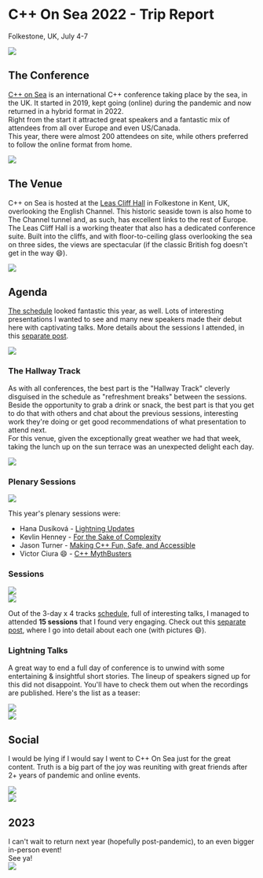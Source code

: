 # C++ On Sea 2022 - Trip Report
Folkestone, UK, July 4-7  

![](img/Folkestone.jpeg)  

## The Conference

[C++ on Sea](https://cpponsea.uk) is an international C++ conference taking place by the sea, in the UK. 
It started in 2019, kept going (online) during the pandemic and now returned in a hybrid format in 2022.  
Right from the start it attracted great speakers and a fantastic mix of attendees from all over Europe and even US/Canada.  
This year, there were almost 200 attendees on site, while others preferred to follow the online format from home. 

![](img/welcome.jpeg)  

## The Venue

C++ on Sea is hosted at the [Leas Cliff Hall](http://leascliffhall.co.uk) in Folkestone in Kent, UK, overlooking the English Channel. This historic seaside town is also home to The Channel tunnel and, as such, has excellent links to the rest of Europe.  
The Leas Cliff Hall is a working theater that also has a dedicated conference suite. Built into the cliffs, and with floor-to-ceiling glass overlooking the sea on three sides, the views are spectacular (if the classic British fog doesn't get in the way 😄). 

![](img/venue.jpeg)  

## Agenda

[The schedule](https://cpponsea.uk/2022/schedule/) looked fantastic this year, as well. Lots of interesting presentations I wanted to see and many new speakers made their debut here with captivating talks. More details about the sessions I attended, in this [separate post](./sessions.html). 

![](img/sched.jpeg)  

### The Hallway Track

As with all conferences, the best part is the "Hallway Track" cleverly disguised in the schedule as "refreshment breaks" between the sessions. Beside the opportunity to grab a drink or snack, the best part is that you get to do that with others and chat about the previous sessions, interesting work they're doing or get good recommendations of what presentation to attend next.  
For this venue, given the exceptionally great weather we had that week, taking the lunch up on the sun terrace was an unexpected delight each day. 

![](img/reception.jpeg)  

### Plenary Sessions

![](img/keynote_kevlin.jpeg)  

This year's plenary sessions were: 
- Hana Dusíková - [Lightning Updates](https://cpponsea.uk/2022/sessions/keynote-lightning-updates.html)
- Kevlin Henney - [For the Sake of Complexity](https://cpponsea.uk/2022/sessions/midnote-for-the-sake-of-complexity.html)
- Jason Turner - [Making C++ Fun, Safe, and Accessible](https://cpponsea.uk/2022/sessions/endnote-making-cpp-fun-safe-and-accessible.html)
- Victor Ciura 😄 - [C++ MythBusters](https://cpponsea.uk/2022/sessions/plenary-cpp-mythbusters.html)  

### Sessions 

![](img/thumb_1.png)  
![](img/thumb_2.png)  

Out of the 3-day x 4 tracks [schedule](https://cpponsea.uk/2022/schedule/), full of interesting talks, I managed to attended **15 sessions** that I found very engaging. Check out this [separate post](./sessions.html), where I go into detail about each one (with pictures 😄).  

### Lightning Talks  

A great way to end a full day of conference is to unwind with some entertaining & insightful short stories. The lineup of speakers signed up for this did not disappoint. You'll have to check them out when the recordings are published. Here's the list as a teaser:  

![](img/lightning_talks.jpeg)  
![](img/lightning_talks_list.jpeg)  

## Social

I would be lying if I would say I went to C++ On Sea just for the great content. Truth is a big part of the joy was reuniting with great friends after 2+ years of pandemic and online events. 

![](img/buds1.jpeg)  
![](img/buds2.jpeg)  

## 2023 

I can't wait to return next year (hopefully post-pandemic), to an even bigger in-person event!  
See ya!  
![](img/lighthouse.jpeg)  

